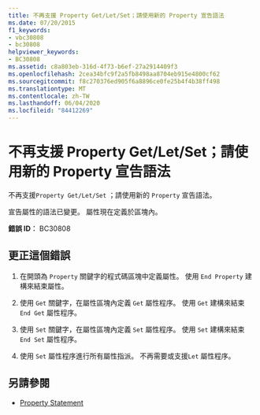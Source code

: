 ```yaml
---
title: 不再支援 Property Get/Let/Set；請使用新的 Property 宣告語法
ms.date: 07/20/2015
f1_keywords:
- vbc30808
- bc30808
helpviewer_keywords:
- BC30808
ms.assetid: c8a803eb-316d-4f73-b6ef-27a2914409f3
ms.openlocfilehash: 2cea34bfc9f2a5fb8498aa8704eb915e4800cf62
ms.sourcegitcommit: f8c270376ed905f6a8896ce0fe25b4f4b38ff498
ms.translationtype: MT
ms.contentlocale: zh-TW
ms.lasthandoff: 06/04/2020
ms.locfileid: "84412269"
---
```

# <a name="property-getletset-are-no-longer-supported-use-the-new-property-declaration-syntax"></a>不再支援 Property Get/Let/Set；請使用新的 Property 宣告語法
不再支援`Property Get/Let/Set` ；請使用新的 `Property` 宣告語法。  
  
 宣告屬性的語法已變更。 屬性現在定義於區塊內。  
  
 **錯誤 ID︰** BC30808  
  
## <a name="to-correct-this-error"></a>更正這個錯誤  
  
1. 在開頭為 `Property` 關鍵字的程式碼區塊中定義屬性。 使用 `End Property` 建構來結束屬性。  
  
2. 使用 `Get` 關鍵字，在屬性區塊內定義 `Get` 屬性程序。 使用 `Get` 建構來結束 `End Get` 屬性程序。  
  
3. 使用 `Set` 關鍵字，在屬性區塊內定義 `Set` 屬性程序。 使用 `Set` 建構來結束 `End Set` 屬性程序。  
  
4. 使用 `Set` 屬性程序進行所有屬性指派。 不再需要或支援`Let` 屬性程序。  
  
## <a name="see-also"></a>另請參閱

- [Property Statement](../language-reference/statements/property-statement.md)
